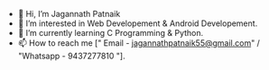- 👋 Hi, I’m Jagannath Patnaik
- 👀 I’m interested in Web Developement & Android Developement.
- 🌱 I’m currently learning C Programming & Python.
- 📫 How to reach me [" Email - jagannathpatnaik55@gmail.com" / "Whatsapp - 9437277810 "].

<!---
JagannathPatnaik55/JagannathPatnaik55 is a ✨ special ✨ repository because its `README.md` (this file) appears on your GitHub profile.
You can click the Preview link to take a look at your changes.
--->
